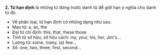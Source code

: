 **2. Từ hạn định**
là những từ đứng trước danh từ để giới hạn ý nghĩa cho danh
từ đó. 

* Về phân loại, từ hạn định có những dạng như sau:
* Mạo từ: a, an, the
* Đại từ chỉ định: this, that, these those
* Tính từ sở hữu, sở hữu cách: my, your, his, her, Jim's…
* Lượng từ: some, many, (a) few…
* Số: one, two, three, first, second…